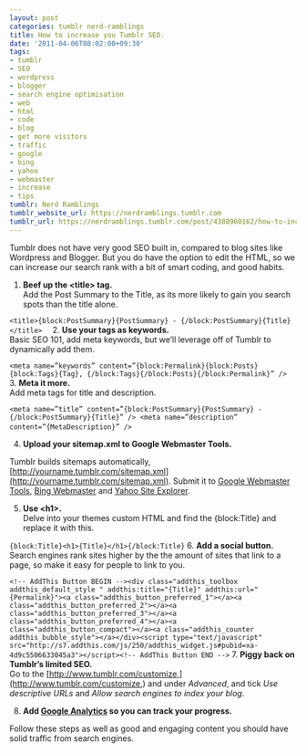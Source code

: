 ```yaml
---
layout: post
categories: tumblr nerd-ramblings
title: How to increase you Tumblr SEO.
date: '2011-04-06T08:02:00+09:30'
tags:
- tumblr
- SEO
- wordpress
- blogger
- search engine optimisation
- web
- html
- code
- blog
- get more visitors
- traffic
- google
- bing
- yahoo
- webmaster
- increase
- tips
tumblr: Nerd Ramblings
tumblr_website_url: https://nerdramblings.tumblr.com
tumblr_url: https://nerdramblings.tumblr.com/post/4388960162/how-to-increase-you-tumblr-seo
---
```

Tumblr does not have very good SEO built in, compared to blog sites like Wordpress and Blogger. But you do have the option to edit the HTML, so we can increase our search rank with a bit of smart coding, and good habits.

1. **Beef up the \<title\> tag.**  
Add the Post Summary to the Title, as its more likely to gain you search spots than the title alone.  
  
`<title>{block:PostSummary}{PostSummary} - {/block:PostSummary}{Title}</title>  `
2. **Use your tags as keywords.**  
Basic SEO 101, add meta keywords, but we’ll leverage off of Tumblr to dynamically add them.  
  
`<meta name=”keywords” content=”{block:Permalink}{block:Posts}{block:Tags}{Tag}, {/block:Tags}{/block:Posts}{/block:Permalink}” /> `
3. **Meta it more.&nbsp;**  
Add meta tags for title and description.&nbsp;  
  
`<meta name=”title” content=”{block:PostSummary}{PostSummary} - {/block:PostSummary}{Title}” /> <meta name=”description” content=”{MetaDescription}” />`&nbsp;&nbsp;  
  
4. **Upload your sitemap.xml to Google Webmaster Tools.**  
  
Tumblr builds sitemaps automatically, [http://yourname.tumblr.com/sitemap.xml](http://yourname.tumblr.com/sitemap.xml). Submit it to [Google Webmaster Tools](http://www.google.com/webmasters/tools/), [Bing Webmaster](http://www.bing.com/webmaster/) and [Yahoo Site Explorer](https://siteexplorer.search.yahoo.com/).  
  
5. **Use \<h1\>.**  
Delve into your themes custom HTML and find the {block:Title} and replace it with this.  
  
`{block:Title}<h1>{Title}</h1>{/block:Title}`
6. **Add a social button.**  
Search engines rank sites higher by the the amount of sites that link to a page, so make it easy for people to link to you.  
  
`<!-- AddThis Button BEGIN --><div class="addthis_toolbox addthis_default_style " addthis:title="{Title}" addthis:url="{Permalink}"><a class="addthis_button_preferred_1"></a><a class="addthis_button_preferred_2"></a><a class="addthis_button_preferred_3"></a><a class="addthis_button_preferred_4"></a><a class="addthis_button_compact"></a><a class="addthis_counter addthis_bubble_style"></a></div><script type="text/javascript" src="http://s7.addthis.com/js/250/addthis_widget.js#pubid=xa-4d9c5506633045a3"></script><!-- AddThis Button END -->`
7. **Piggy back on Tumblr’s limited SEO.**  
Go to the [http://www.tumblr.com/customize,](http://www.tumblr.com/customize,) and under _Advanced_, and tick _Use descriptive URLs_ and _Allow search engines to index your blog_.  
  
8. **Add [Google Analytics](http://googleanalytics.com) so you can track your progress.**

Follow these steps as well as good and engaging content you should have solid traffic from search engines.&nbsp;


